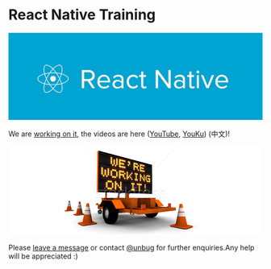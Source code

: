 # React Native Training

![](QQ20160705-3.png)

We are [working on it](https://www.gitbook.com/book/unbug/react-native-training/details), the videos are here ([YouTube](https://www.youtube.com/playlist?list=PLC_rYRxEnwQGLQqrHR0aho33U6DCeJamC), [YouKu](http://www.youku.com/playlist_show/id_27615900.html)) (中文)! 

![](QQ20160630-5.png)

Please [leave a message](https://www.gitbook.com/book/unbug/react-native-training/discussions) or contact [@unbug](https://github.com/unbug) for further enquiries.Any help will be appreciated :)